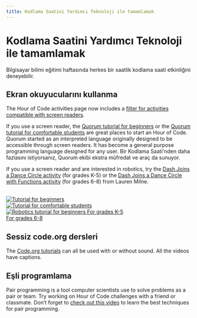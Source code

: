 ```yaml
---
title: Kodlama Saatini Yardımcı Teknoloji ile tamamlamak
---
```


<h1>Kodlama Saatini Yardımcı Teknoloji ile tamamlamak</h1>

<p>Bilgisayar bilimi eğitimi haftasında herkes bir saatlik kodlama saati etkinliğini deneyebilir.</p>

<h2>Ekran okuyucularını kullanma</h2>

<p>The Hour of Code activities page now includes a <a href="https://hourofcode.com/us/learn?platform=screenreader" target="_blank">filter for activities compatible with screen readers</a>.</p>

<p>If you use a screen reader, the <a href="https://quorumlanguage.com/hourofcode/astro1.html" target="_blank">Quorum tutorial for beginners</a> or the <a href="https://quorumlanguage.com/hourofcode/part1.html" target="_blank">Quorum tutorial for comfortable students</a> are great places to start an Hour of Code. Quorum started as an interpreted language originally designed to be accessible through screen readers. It has become a general purpose programming language designed for any user. Bir Kodlama Saati'nden daha fazlasını istiyorsanız, Quorum ekibi ekstra müfredat ve araç da sunuyor.</p>

<p>If you use a screen reader and are interested in robotics, try the <a href="https://milnel2.github.io/blocks4alliOS/danceCircle1.html" target="_blank">Dash Joins a Dance Circle activity</a> (for grades K-5) or the <a href="https://milnel2.github.io/blocks4alliOS/danceCircle2.html" target="_blank">Dash Joins a Dance Circle with Functions activity</a> (for grades 6-8) from Lauren Milne.</p>

<br />

<div class="row">
    <div class="col-xs-4">
        <a href="https://quorumlanguage.com/hourofcode/astro1.html" target="_blank">
        <img src="https://code.org/images/fill-300x225/tutorials/hoc2017/quorum_astronomy.jpg" alt="Tutorial for beginners">
        </a>
    </div>
    <div class="col-xs-4">
        <a href="https://quorumlanguage.com/hourofcode/part1.html" target="_blank">
        <img src="https://code.org/images/fill-300x225/quorum.jpg" alt="Tutorial for comfortable students">
        </a>
    </div>
    <div class="col-xs-4">
        <a href="https://milnel2.github.io/blocks4alliOS/danceCircle1.html" target="_blank">
        <img src="https://code.org/images/fill-300x225//tutorials/hoc2021/milne_dash.jpg" alt="Robotics tutorial for beginners">
        </a>
        <a href="https://milnel2.github.io/blocks4alliOS/danceCircle1.html" target="_blank">For grades K-5</a>
        <br>
        <a href="https://milnel2.github.io/blocks4alliOS/danceCircle2.html" target="_blank">For grades 6-8</a>
    </div>
</div>

<div style="clear: both"></div>

<h2>Sessiz code.org dersleri</h2>

<p>The <a href="https://studio.code.org/courses" target="_blank">Code.org tutorials</a> can all be used with or without sound. All the videos have captions.</p>

<h2>Eşli programlama</h2>

<p>Pair programming is a tool computer scientists use to solve problems as a pair or team. Try working on Hour of Code challenges with a friend or classmate. Don’t forget to <a href="https://www.youtube.com/watch?v=vgkahOzFH2Q" target="_blank">check out this video</a> to learn the best techniques for pair programming.</p>
